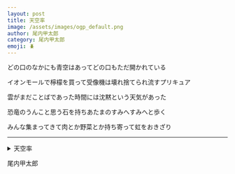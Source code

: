 ```yaml
---
layout: post
title: 天空率
image: /assets/images/ogp_default.png
author: 尾内甲太郎
category: 尾内甲太郎
emoji: 🪲
---
```


<div class="tanka-area"><div class="tanka">
<p>どの口のなかにも青空はあってどの口もただ開かれている</p>

<p>イオンモールで檸檬を買って受像機は壊れ捨てられ流すプリキュア</p>

<p>雲がまだことばであった時間には沈黙という天気があった</p>

<p>恐竜のうんこと思う石を持ちあたまのすみへすみへと歩く</p>

<p>みんな集まってきて肉とか野菜とか持ち寄って虹をおきざり</p>

</div></div>

---

<details><summary>天空率</summary>
どの口のなかにも青空はあってどの口もただ開かれている<br/>
イオンモールで檸檬を買って受像機は壊れ捨てられ流すプリキュア<br/>
雲がまだことばであった時間には沈黙という天気があった<br/>
恐竜のうんこと思う石を持ちあたまのすみへすみへと歩く<br/>
みんな集まってきて肉とか野菜とか持ち寄って虹をおきざり<br/>
<br/>

</details>

尾内甲太郎
